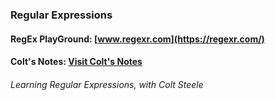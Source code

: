 ### Regular Expressions

#### RegEx PlayGround: [www.regexr.com](https://regexr.com/)
#### Colt's Notes: [Visit Colt's Notes](https://www.notion.so/Intro-to-Regular-Expressions-853550f27e6a447b8f552499ff6c4bfd)

###### Learning Regular Expressions, with Colt Steele